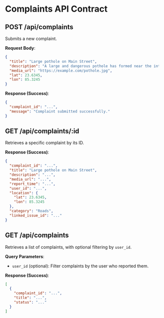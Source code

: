 # Complaints API Contract

## POST /api/complaints

Submits a new complaint.

**Request Body**:

```json
{
  "title": "Large pothole on Main Street",
  "description": "A large and dangerous pothole has formed near the intersection of Main and 1st.",
  "media_url": "https://example.com/pothole.jpg",
  "lat": 23.6345,
  "lon": 85.3245
}
```

**Response (Success)**:

```json
{
  "complaint_id": "...",
  "message": "Complaint submitted successfully."
}
```

## GET /api/complaints/:id

Retrieves a specific complaint by its ID.

**Response (Success)**:

```json
{
  "complaint_id": "...",
  "title": "Large pothole on Main Street",
  "description": "...",
  "media_url": "...",
  "report_time": "...",
  "user_id": "...",
  "location": {
    "lat": 23.6345,
    "lon": 85.3245
  },
  "category": "Roads",
  "linked_issue_id": "..."
}
```

## GET /api/complaints

Retrieves a list of complaints, with optional filtering by `user_id`.

**Query Parameters**:
- `user_id` (optional): Filter complaints by the user who reported them.

**Response (Success)**:

```json
[
  {
    "complaint_id": "...",
    "title": "...",
    "status": "..."
  }
]
```
